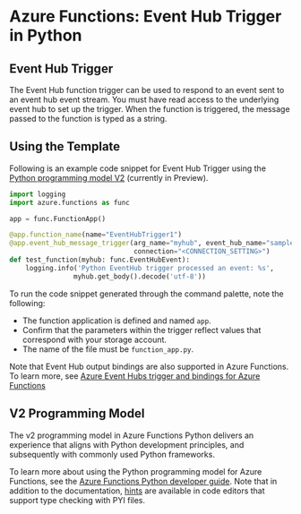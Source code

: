 # Azure Functions: Event Hub Trigger in Python

## Event Hub Trigger

The Event Hub function trigger can be used to respond to an event sent to an event hub event stream. You must have read access to the underlying event hub to set up the trigger. When the function is triggered, the message passed to the function is typed as a string.

## Using the Template

Following is an example code snippet for Event Hub Trigger using the [Python programming model V2](https://aka.ms/pythonprogrammingmodel) (currently in Preview).

```python
import logging
import azure.functions as func

app = func.FunctionApp()

@app.function_name(name="EventHubTrigger1")
@app.event_hub_message_trigger(arg_name="myhub", event_hub_name="samples-workitems",
                               connection="<CONNECTION_SETTING>") 
def test_function(myhub: func.EventHubEvent):
    logging.info('Python EventHub trigger processed an event: %s',
                myhub.get_body().decode('utf-8'))
```

To run the code snippet generated through the command palette, note the following:

- The function application is defined and named `app`.
- Confirm that the parameters within the trigger reflect values that correspond with your storage account.
- The name of the file must be `function_app.py`.
  
Note that Event Hub output bindings are also supported in Azure Functions. To learn more, see [Azure Event Hubs trigger and bindings for Azure Functions](https://aka.ms/azure-function-binding-event-hubs)

## V2 Programming Model

The v2 programming model in Azure Functions Python delivers an experience that aligns with Python development principles, and subsequently with commonly used Python frameworks. 

To learn more about using the Python programming model for Azure Functions, see the [Azure Functions Python developer guide](https://aka.ms/pythondeveloperguide). Note that in addition to the documentation, [hints](https://aka.ms/functions-python-hints) are available in code editors that support type checking with PYI files.